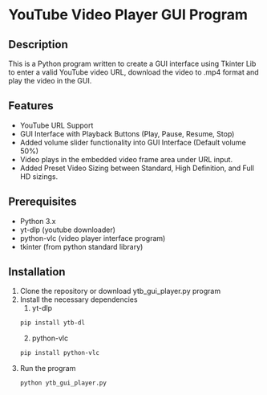 # YouTube Video Player GUI Program

## Description 
This is a Python program written to create a GUI interface using Tkinter Lib to enter a valid YouTube video URL, download the video to .mp4 format and play the video in the GUI. 

## Features
- YouTube URL Support
- GUI Interface with Playback Buttons (Play, Pause, Resume, Stop)
- Added volume slider functionality into GUI Interface (Default volume 50%)
- Video plays in the embedded video frame area under URL input.
- Added Preset Video Sizing between Standard, High Definition, and Full HD sizings.

## Prerequisites
- Python 3.x
- yt-dlp (youtube downloader)
- python-vlc (video player interface program)
- tkinter (from python standard library)

## Installation
1. Clone the repository or download ytb_gui_player.py program
2. Install the necessary dependencies
   1. yt-dlp
   ````bash
   pip install ytb-dl
   ````
   2. python-vlc
   ````bash
   pip install python-vlc
   ````
3. Run the program
   ````bash
   python ytb_gui_player.py
   ````